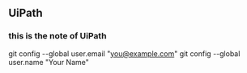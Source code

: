 ## UiPath
### this is the note of UiPath


  git config --global user.email "you@example.com"
  git config --global user.name "Your Name"